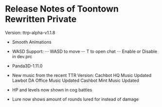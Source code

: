 # Release Notes of Toontown Rewritten Private

Version: ttrp-alpha-v1.1.8

- Smooth Animations

- WASD Support:
⋅⋅⋅ WASD to move
⋅⋅⋅ T to open chat
⋅⋅⋅ Enable or Disable in dev.prc

- Panda3D-1.11.0

- New music from the recent TTR Version:
  Cachbot HQ Music Updated
  Lawbot DA Office Music Updated
  Cashbot Mint Music Updated

- HP and levels now shown in cog battles

- Lure now shows amount of rounds lured for instead of damage
